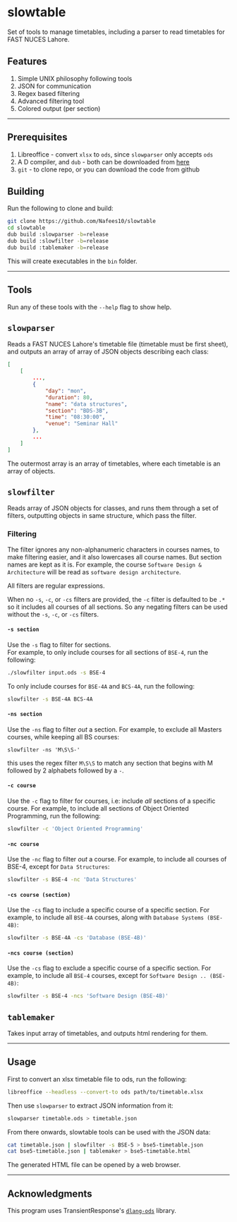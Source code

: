 # slowtable
Set of tools to manage timetables, including a parser to read timetables for
FAST NUCES Lahore.

## Features

1. Simple UNIX philosophy following tools
1. JSON for communication
1. Regex based filtering
1. Advanced filtering tool
1. Colored output (per section)

---

## Prerequisites

1. Libreoffice - convert `xlsx` to `ods`, since `slowparser` only accepts `ods`
1. A D compiler, and `dub` - both can be downloaded from
[here](https://dlang.org/download.html#dmd)
1. `git` - to clone repo, or you can download the code from github

## Building

Run the following to clone and build:

```bash
git clone https://github.com/Nafees10/slowtable
cd slowtable
dub build :slowparser -b=release
dub build :slowfilter -b=release
dub build :tablemaker -b=release
```

This will create executables in the `bin` folder.

---

## Tools

Run any of these tools with the `--help` flag to show help.

## `slowparser`

Reads a FAST NUCES Lahore's timetable file (timetable must be first sheet), and
outputs an array of array of JSON objects describing each class:

```json
[
	[
		...,
		{
			"day": "mon",
			"duration": 80,
			"name": "data structures",
			"section": "BDS-3B",
			"time": "08:30:00",
			"venue": "Seminar Hall"
		},
		...
	]
]
```

The outermost array is an array of timetables, where each timetable is an array
of objects.

## `slowfilter`

Reads array of JSON objects for classes, and runs them through a set of filters,
outputting objects in same structure, which pass the filter.

### Filtering

The filter ignores any non-alphanumeric characters in courses names, to make
filtering easier, and it also lowercases all course names. But section names are
kept as it is.
For example, the course `Software Design & Architecture` will be read as
`software design architecture`.

All filters are regular expressions.

When no `-s`, `-c`, or `-cs` filters are provided, the `-c` filter is defaulted
to be `.*` so it includes all courses of all sections. So any negating filters
can be used without the `-s`, `-c`, or `-cs` filters.

#### `-s section`
Use the `-s` flag to filter for sections.  
For example, to only include courses for all sections of `BSE-4`, run the
following:
```bash
./slowfilter input.ods -s BSE-4
```

To only include courses for `BSE-4A` and `BCS-4A`, run the following:
```bash
slowfilter -s BSE-4A BCS-4A
```

#### `-ns section`
Use the `-ns` flag to filter _out_ a section.
For example, to exclude all Masters courses, while keeping all BS courses:
```
slowfilter -ns 'M\S\S-'
```
this uses the regex filter `M\S\S` to match any section that begins with M
followed by 2 alphabets followed by a `-`.

#### `-c course`
Use the `-c` flag to filter for courses, i.e: include _all_ sections of a
specific course.
For example, to include all sections of Object Oriented Programming, run the
following:
```bash
slowfilter -c 'Object Oriented Programming'
```

#### `-nc course`
Use the `-nc` flag to filter _out_ a course.
For example, to include all courses of BSE-4, except for `Data Structures`:
```bash
slowfilter -s BSE-4 -nc 'Data Structures'
```

#### `-cs course (section)`
Use the `-cs` flag to include a specific course of a specific section.
For example, to include all `BSE-4A` courses, along with
`Database Systems (BSE-4B)`:
```bash
slowfilter -s BSE-4A -cs 'Database (BSE-4B)'
```

#### `-ncs course (section)`
Use the `-cs` flag to exclude a specific course of a specific section.
For example, to include all `BSE-4` courses, except for
`Software Design .. (BSE-4B)`:
```bash
slowfilter -s BSE-4 -ncs 'Software Design (BSE-4B)'
```

## `tablemaker`

Takes input array of timetables, and outputs html rendering for them.

---

## Usage
First to convert an xlsx timetable file to ods, run the following:
```bash
libreoffice --headless --convert-to ods path/to/timetable.xlsx
```

Then use `slowparser` to extract JSON information from it:
```bash
slowparser timetable.ods > timetable.json
```

From there onwards, slowtable tools can be used with the JSON data:
```bash
cat timetable.json | slowfilter -s BSE-5 > bse5-timetable.json
cat bse5-timetable.json | tablemaker > bse5-timetable.html
```

The generated HTML file can be opened by a web browser.

---

## Acknowledgments
This program uses TransientResponse's [`dlang-ods`](https://github.com/TransientResponse/dlang-ods) library.
